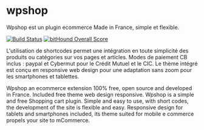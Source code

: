 wpshop
======

Wpshop est un plugin ecommerce Made in France, simple et flexible.

[![Build Status](https://img.shields.io/travis/Eoxia/wpshop/master.svg?label=Linux)](https://travis-ci.org/Eoxia/wpshop)
[![bitHound Overall Score](https://www.bithound.io/github/Eoxia/wpshop/badges/score.svg)](https://www.bithound.io/github/Eoxia/wpshop)

L'utilisation de shortcodes permet une intégration en toute simplicité des produits ou catégories sur vos pages et articles. Modes de paiement CB inclus : paypal et Cybermut pour le Crédit Mutuel et le CIC. Le thème intégré est conçu en responsive web design pour une adaptation sans zoom pour les smartphones et tablettes.

Wpshop an ecommerce extension 100% free, open source and developed in France. Included free theme web design responsive. Wpshop is a simple and free Shopping cart plugin. Simple and easy to use, with short codes, the development of the site is flexible and easy. Responsive design for tablets and smartphones included, its theme suited for mobile e commerce propels your site to mCommerce.
